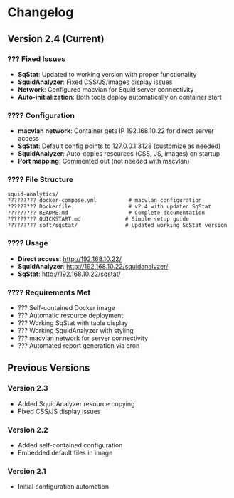 # Changelog

## Version 2.4 (Current)

### ??? Fixed Issues
- **SqStat**: Updated to working version with proper functionality
- **SquidAnalyzer**: Fixed CSS/JS/images display issues
- **Network**: Configured macvlan for Squid server connectivity
- **Auto-initialization**: Both tools deploy automatically on container start

### ???? Configuration
- **macvlan network**: Container gets IP 192.168.10.22 for direct server access
- **SqStat**: Default config points to 127.0.0.1:3128 (customize as needed)
- **SquidAnalyzer**: Auto-copies resources (CSS, JS, images) on startup
- **Port mapping**: Commented out (not needed with macvlan)

### ???? File Structure
```
squid-analytics/
????????? docker-compose.yml          # macvlan configuration
????????? Dockerfile                  # v2.4 with updated SqStat
????????? README.md                   # Complete documentation
????????? QUICKSTART.md              # Simple setup guide
????????? soft/sqstat/               # Updated working SqStat version
```

### ???? Usage
- **Direct access**: http://192.168.10.22/
- **SquidAnalyzer**: http://192.168.10.22/squidanalyzer/
- **SqStat**: http://192.168.10.22/sqstat/

### ???? Requirements Met
- ??? Self-contained Docker image
- ??? Automatic resource deployment
- ??? Working SqStat with table display
- ??? Working SquidAnalyzer with styling
- ??? macvlan network for server connectivity
- ??? Automated report generation via cron

## Previous Versions

### Version 2.3
- Added SquidAnalyzer resource copying
- Fixed CSS/JS display issues

### Version 2.2  
- Added self-contained configuration
- Embedded default files in image

### Version 2.1
- Initial configuration automation

